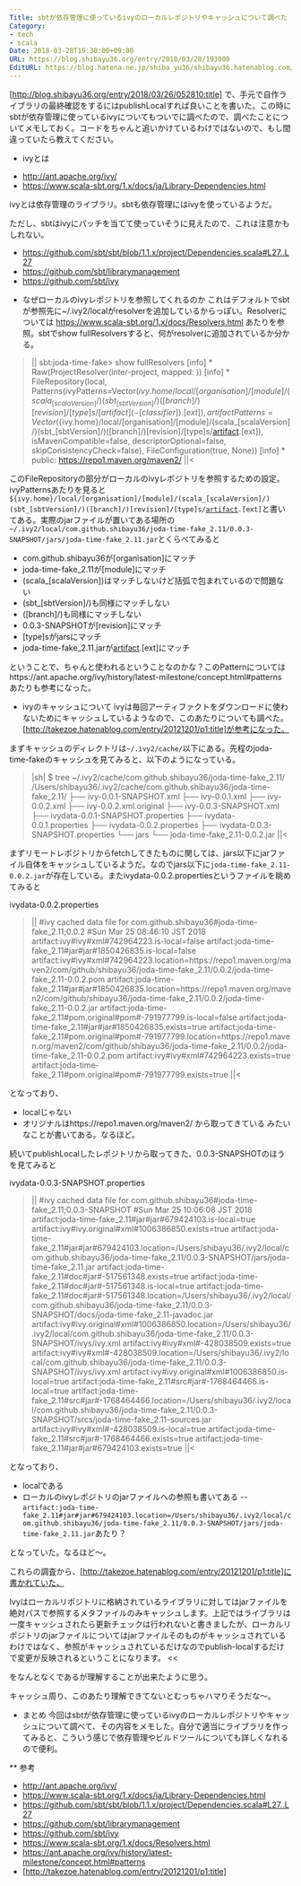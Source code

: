 ```yaml
---
Title: sbtが依存管理に使っているivyのローカルレポジトリやキャッシュについて調べた
Category:
- tech
- scala
Date: 2018-03-28T19:30:00+09:00
URL: https://blog.shibayu36.org/entry/2018/03/28/193000
EditURL: https://blog.hatena.ne.jp/shiba_yu36/shibayu36.hatenablog.com/atom/entry/17391345971629497409
---
```


[http://blog.shibayu36.org/entry/2018/03/26/052810:title] で、手元で自作ライブラリの最終確認をするにはpublishLocalすれば良いことを書いた。この時にsbtが依存管理に使っているivyについてもついでに調べたので、調べたことについてメモしておく。コードをちゃんと追いかけているわけではないので、もし間違っていたら教えてください。

* ivyとは
- http://ant.apache.org/ivy/
- https://www.scala-sbt.org/1.x/docs/ja/Library-Dependencies.html

ivyとは依存管理のライブラリ。sbtも依存管理にはivyを使っているようだ。

ただし、sbtはivyにパッチを当てて使っていそうに見えたので、これは注意かもしれない。

- https://github.com/sbt/sbt/blob/1.1.x/project/Dependencies.scala#L27..L27
- https://github.com/sbt/librarymanagement
- https://github.com/sbt/ivy

* なぜローカルのivyレポジトリを参照してくれるのか
これはデフォルトでsbtが参照先に~/.ivy2/localがresolverを追加しているからっぽい。Resolverについては https://www.scala-sbt.org/1.x/docs/Resolvers.html あたりを参照。sbtでshow fullResolversすると、何がresolverに追加されているか分かる。

>||
sbt:joda-time-fake> show fullResolvers
[info] * Raw(ProjectResolver(inter-project, mapped: ))
[info] * FileRepository(local, Patterns(ivyPatterns=Vector(${ivy.home}/local/[organisation]/[module]/(scala_[scalaVersion]/)(sbt_[sbtVersion]/)([branch]/)[revision]/[type]s/[artifact](-[classifier]).[ext]), artifactPatterns=Vector(${ivy.home}/local/[organisation]/[module]/(scala_[scalaVersion]/)(sbt_[sbtVersion]/)([branch]/)[revision]/[type]s/[artifact](-[classifier]).[ext]), isMavenCompatible=false, descriptorOptional=false, skipConsistencyCheck=false), FileConfiguration(true, None))
[info] * public: https://repo1.maven.org/maven2/
||<

このFileRepositoryの部分がローカルのivyレポジトリを参照するための設定。ivyPatternsあたりを見ると<code>${ivy.home}/local/[organisation]/[module]/(scala_[scalaVersion]/)(sbt_[sbtVersion]/)([branch]/)[revision]/[type]s/[artifact](-[classifier]).[ext]</code>と書いてある。実際のjarファイルが置いてある場所の<code>~/.ivy2/local/com.github.shibayu36/joda-time-fake_2.11/0.0.3-SNAPSHOT/jars/joda-time-fake_2.11.jar</code>とくらべてみると

- com.github.shibayu36が[organisation]にマッチ
- joda-time-fake_2.11が[module]にマッチ
- (scala_[scalaVersion])はマッチしないけど括弧で包まれているので問題ない
- (sbt_[sbtVersion]/)も同様にマッチしない
- ([branch]/)も同様にマッチしない
- 0.0.3-SNAPSHOTが[revision]にマッチ
- [type]sがjarsにマッチ
- joda-time-fake_2.11.jarが[artifact](-[classifier]).[ext]にマッチ

ということで、ちゃんと使われるということなのかな？このPatternについてはhttps://ant.apache.org/ivy/history/latest-milestone/concept.html#patterns あたりも参考になった。

* ivyのキャッシュについて
ivyは毎回アーティファクトをダウンロードに使わないためにキャッシュしているようなので、このあたりについても調べた。[http://takezoe.hatenablog.com/entry/20121201/p1:title]が参考になった。

まずキャッシュのディレクトリは<code>~/.ivy2/cache/</code>以下にある。先程のjoda-time-fakeのキャッシュを見てみると、以下のようになっている。

>|sh|
$ tree ~/.ivy2/cache/com.github.shibayu36/joda-time-fake_2.11/
/Users/shibayu36/.ivy2/cache/com.github.shibayu36/joda-time-fake_2.11/
├── ivy-0.0.1-SNAPSHOT.xml
├── ivy-0.0.1.xml
├── ivy-0.0.2.xml
├── ivy-0.0.2.xml.original
├── ivy-0.0.3-SNAPSHOT.xml
├── ivydata-0.0.1-SNAPSHOT.properties
├── ivydata-0.0.1.properties
├── ivydata-0.0.2.properties
├── ivydata-0.0.3-SNAPSHOT.properties
└── jars
    └── joda-time-fake_2.11-0.0.2.jar
||<


まずリモートレポジトリからfetchしてきたものに関しては、jars以下にjarファイル自体をキャッシュしているようだ。なのでjars以下に<code>joda-time-fake_2.11-0.0.2.jar</code>が存在している。またivydata-0.0.2.propertiesというファイルを眺めてみると

ivydata-0.0.2.properties
>||
#ivy cached data file for com.github.shibayu36#joda-time-fake_2.11;0.0.2
#Sun Mar 25 08:46:10 JST 2018
artifact\:ivy\#ivy\#xml\#742964223.is-local=false
artifact\:joda-time-fake_2.11\#jar\#jar\#1850426835.is-local=false
artifact\:ivy\#ivy\#xml\#742964223.location=https\://repo1.maven.org/maven2/com/github/shibayu36/joda-time-fake_2.11/0.0.2/joda-time-fake_2.11-0.0.2.pom
artifact\:joda-time-fake_2.11\#jar\#jar\#1850426835.location=https\://repo1.maven.org/maven2/com/github/shibayu36/joda-time-fake_2.11/0.0.2/joda-time-fake_2.11-0.0.2.jar
artifact\:joda-time-fake_2.11\#pom.original\#pom\#-791977799.is-local=false
artifact\:joda-time-fake_2.11\#jar\#jar\#1850426835.exists=true
artifact\:joda-time-fake_2.11\#pom.original\#pom\#-791977799.location=https\://repo1.maven.org/maven2/com/github/shibayu36/joda-time-fake_2.11/0.0.2/joda-time-fake_2.11-0.0.2.pom
artifact\:ivy\#ivy\#xml\#742964223.exists=true
artifact\:joda-time-fake_2.11\#pom.original\#pom\#-791977799.exists=true
||<

となっており、
- localじゃない
- オリジナルはhttps://repo1.maven.org/maven2/ から取ってきている
みたいなことが書いてある。なるほど。


続いてpublishLocalしたレポジトリから取ってきた、0.0.3-SNAPSHOTのほうを見てみると

ivydata-0.0.3-SNAPSHOT.properties
>||
#ivy cached data file for com.github.shibayu36#joda-time-fake_2.11;0.0.3-SNAPSHOT
#Sun Mar 25 10:06:08 JST 2018
artifact\:joda-time-fake_2.11\#jar\#jar\#679424103.is-local=true
artifact\:ivy\#ivy.original\#xml\#1006386850.exists=true
artifact\:joda-time-fake_2.11\#jar\#jar\#679424103.location=/Users/shibayu36/.ivy2/local/com.github.shibayu36/joda-time-fake_2.11/0.0.3-SNAPSHOT/jars/joda-time-fake_2.11.jar
artifact\:joda-time-fake_2.11\#doc\#jar\#-517561348.exists=true
artifact\:joda-time-fake_2.11\#doc\#jar\#-517561348.is-local=true
artifact\:joda-time-fake_2.11\#doc\#jar\#-517561348.location=/Users/shibayu36/.ivy2/local/com.github.shibayu36/joda-time-fake_2.11/0.0.3-SNAPSHOT/docs/joda-time-fake_2.11-javadoc.jar
artifact\:ivy\#ivy.original\#xml\#1006386850.location=/Users/shibayu36/.ivy2/local/com.github.shibayu36/joda-time-fake_2.11/0.0.3-SNAPSHOT/ivys/ivy.xml
artifact\:ivy\#ivy\#xml\#-428038509.exists=true
artifact\:ivy\#ivy\#xml\#-428038509.location=/Users/shibayu36/.ivy2/local/com.github.shibayu36/joda-time-fake_2.11/0.0.3-SNAPSHOT/ivys/ivy.xml
artifact\:ivy\#ivy.original\#xml\#1006386850.is-local=true
artifact\:joda-time-fake_2.11\#src\#jar\#-1768464466.is-local=true
artifact\:joda-time-fake_2.11\#src\#jar\#-1768464466.location=/Users/shibayu36/.ivy2/local/com.github.shibayu36/joda-time-fake_2.11/0.0.3-SNAPSHOT/srcs/joda-time-fake_2.11-sources.jar
artifact\:ivy\#ivy\#xml\#-428038509.is-local=true
artifact\:joda-time-fake_2.11\#src\#jar\#-1768464466.exists=true
artifact\:joda-time-fake_2.11\#jar\#jar\#679424103.exists=true
||<

となっており、
- localである
- ローカルのivyレポジトリのjarファイルへの参照も書いてある
-- <code>artifact\:joda-time-fake_2.11\#jar\#jar\#679424103.location=/Users/shibayu36/.ivy2/local/com.github.shibayu36/joda-time-fake_2.11/0.0.3-SNAPSHOT/jars/joda-time-fake_2.11.jar</code>あたり？

となっていた。なるほど〜。


これらの調査から、[http://takezoe.hatenablog.com/entry/20121201/p1:title]に書かれていた、

>>
Ivyはローカルリポジトリに格納されているライブラリに対してはjarファイルを絶対パスで参照するメタファイルのみキャッシュします。上記ではライブラリは一度キャッシュされたら更新チェックは行われないと書きましたが、ローカルリポジトリのjarファイルについてはjarファイルそのものがキャッシュされているわけではなく、参照がキャッシュされているだけなのでpublish-localするだけで変更が反映されるということになります。
<<

をなんとなくであるが理解することが出来たように思う。

キャッシュ周り、このあたり理解できてないとむっちゃハマりそうだな〜。

* まとめ
今回はsbtが依存管理に使っているivyのローカルレポジトリやキャッシュについて調べて、その内容をメモした。自分で適当にライブラリを作ってみると、こういう感じで依存管理やビルドツールについても詳しくなれるので便利。

** 参考
- http://ant.apache.org/ivy/
- https://www.scala-sbt.org/1.x/docs/ja/Library-Dependencies.html
- https://github.com/sbt/sbt/blob/1.1.x/project/Dependencies.scala#L27..L27
- https://github.com/sbt/librarymanagement
- https://github.com/sbt/ivy
- https://www.scala-sbt.org/1.x/docs/Resolvers.html
- https://ant.apache.org/ivy/history/latest-milestone/concept.html#patterns
- [http://takezoe.hatenablog.com/entry/20121201/p1:title]
